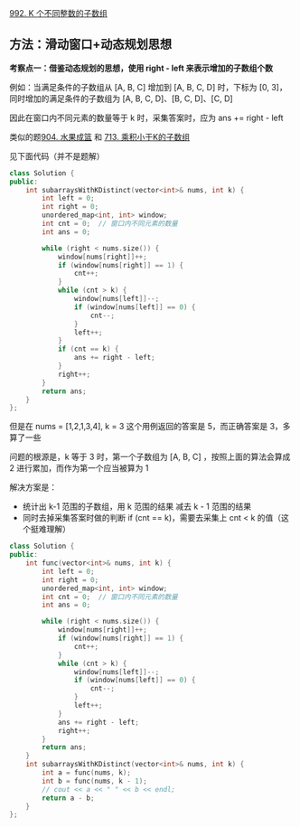[992. K 个不同整数的子数组](https://leetcode-cn.com/problems/subarrays-with-k-different-integers/)

## 方法：滑动窗口+动态规划思想

**考察点一：借鉴动态规划的思想，使用 right - left 来表示增加的子数组个数**

例如：当满足条件的子数组从 [A, B, C] 增加到 [A, B, C, D] 时，下标为 [0, 3]，同时增加的满足条件的子数组为 [A, B, C, D]、[B, C, D]、[C, D]

因此在窗口内不同元素的数量等于 k 时，采集答案时，应为 ans += right - left

类似的题[904. 水果成篮](https://leetcode-cn.com/problems/fruit-into-baskets/) 和 [713. 乘积小于K的子数组](https://leetcode-cn.com/problems/subarray-product-less-than-k/)

见下面代码（并不是题解）

```c++
class Solution {
public:
    int subarraysWithKDistinct(vector<int>& nums, int k) {
        int left = 0;
        int right = 0;
        unordered_map<int, int> window;
        int cnt = 0;  // 窗口内不同元素的数量
        int ans = 0;

        while (right < nums.size()) {
            window[nums[right]]++;
            if (window[nums[right]] == 1) {
                cnt++;
            }
            while (cnt > k) {
                window[nums[left]]--;
                if (window[nums[left]] == 0) {
                    cnt--;
                }
                left++;
            }
            if (cnt == k) {
                ans += right - left;
            }
            right++;
        }
        return ans;
    }
};

```

但是在 nums = [1,2,1,3,4], k = 3 这个用例返回的答案是 5，而正确答案是 3，多算了一些

问题的根源是，k 等于 3 时，第一个子数组为 [A, B, C] ，按照上面的算法会算成 2 进行累加，而作为第一个应当被算为 1

解决方案是：

- 统计出 k-1 范围的子数组，用 k 范围的结果 减去 k - 1 范围的结果
- 同时去掉采集答案时做的判断 if (cnt == k)，需要去采集上 cnt < k 的值（这个挺难理解）

```c++
class Solution {
public:
    int func(vector<int>& nums, int k) {
        int left = 0;
        int right = 0;
        unordered_map<int, int> window;
        int cnt = 0;  // 窗口内不同元素的数量
        int ans = 0;

        while (right < nums.size()) {
            window[nums[right]]++;
            if (window[nums[right]] == 1) {
                cnt++;
            }
            while (cnt > k) {
                window[nums[left]]--;
                if (window[nums[left]] == 0) {
                    cnt--;
                }
                left++;
            }
            ans += right - left;
            right++;
        }
        return ans;
    }
    int subarraysWithKDistinct(vector<int>& nums, int k) {
        int a = func(nums, k);
        int b = func(nums, k - 1);
        // cout << a << " " << b << endl;
        return a - b;
    }
};

```